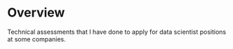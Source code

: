 # Overview

Technical assessments that I have done to apply for data scientist positions at some companies. 
